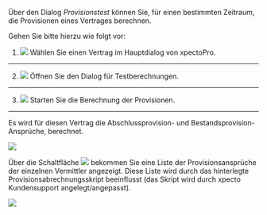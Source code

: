 Über den Dialog *Provisionstest* können Sie, für einen bestimmten Zeitraum, die Provisionen eines Vertrages berechnen. 

Gehen Sie bitte hierzu wie folgt vor:

 1. ![](http://xpecto.github.io/docs/xpecto/Berechnungen/Probeberechnung/Provisionstest/Vertrag_auswaehlen.png) Wählen Sie einen Vertrag im Hauptdialog von xpectoPro.
 


----------


 2. ![](http://xpecto.github.io/docs/xpecto/Berechnungen/Probeberechnung/Provisionstest/Provisionstest.png)  Öffnen Sie den Dialog für Testberechnungen.
 


----------


 3. ![](http://xpecto.github.io/docs/xpecto/Berechnungen/Probeberechnung/Provisionstest/Provisioan_berechnen.png) Starten Sie die Berechnung der Provisionen.
 


----------


Es wird für diesen Vertrag die Abschlussprovision- und Bestandsprovision-Ansprüche, berechnet.

![](http://xpecto.github.io/docs/img/img_1440592795229.png)

Über die Schaltfläche ![](http://xpecto.github.io/docs/img/img_1440593037818.png) bekommen Sie eine Liste der Provisionsansprüche der einzelnen Vermittler angezeigt.
Diese Liste wird durch das hinterlegte Provisionsabrechnungsskript beeinflusst (das Skript wird durch xpecto Kundensupport angelegt/angepasst).

![](http://xpecto.github.io/docs/img/img_1440593007992.png)
